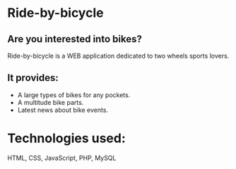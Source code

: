 # Ride-by-bicycle
## Are you interested into bikes?<br/>
Ride-by-bicycle is a WEB application dedicated to two wheels sports lovers.<br>
## It provides: <br/>
   - A large types of bikes for any pockets.<br/>
   - A multitude bike parts.<br/>
   - Latest news about bike events.<br/>

# Technologies used:
HTML, CSS, JavaScript, PHP, MySQL
